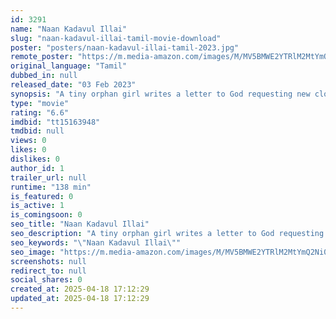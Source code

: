 ```yaml
---
id: 3291
name: "Naan Kadavul Illai"
slug: "naan-kadavul-illai-tamil-movie-download"
poster: "posters/naan-kadavul-illai-tamil-2023.jpg"
remote_poster: "https://m.media-amazon.com/images/M/MV5BMWE2YTRlM2MtYmQ2Ni00YTVhLTg3YmEtMDI5MzEwZDQ4YzBhXkEyXkFqcGc@._V1_SX300.jpg"
original_language: "Tamil"
dubbed_in: null
released_date: "03 Feb 2023"
synopsis: "A tiny orphan girl writes a letter to God requesting new clothes, Mr. Jothilingam, a businessman, received the letter at random and sends it to her. Uma writes a letter to God to save her family from evil. Will God grant her request?"
type: "movie"
rating: "6.6"
imdbid: "tt15163948"
tmdbid: null
views: 0
likes: 0
dislikes: 0
author_id: 1
trailer_url: null
runtime: "138 min"
is_featured: 0
is_active: 1
is_comingsoon: 0
seo_title: "Naan Kadavul Illai"
seo_description: "A tiny orphan girl writes a letter to God requesting new clothes, Mr. Jothilingam, a businessman, received the letter at random and sends it to her. Uma writes a letter to God to save her family from evil. Will God grant her request?"
seo_keywords: "\"Naan Kadavul Illai\""
seo_image: "https://m.media-amazon.com/images/M/MV5BMWE2YTRlM2MtYmQ2Ni00YTVhLTg3YmEtMDI5MzEwZDQ4YzBhXkEyXkFqcGc@._V1_SX300.jpg"
screenshots: null
redirect_to: null
social_shares: 0
created_at: 2025-04-18 17:12:29
updated_at: 2025-04-18 17:12:29
---
```


